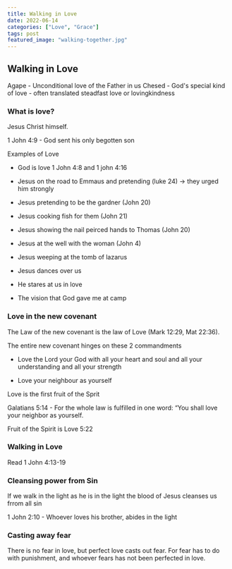 ```yaml
---
title: Walking in Love
date: 2022-06-14
categories: ["Love", "Grace"]
tags: post
featured_image: "walking-together.jpg"
---
```


## Walking in Love

Agape - Unconditional love of the Father in us
Chesed - God's special kind of love - often translated steadfast love or lovingkindness

### What is love?

Jesus Christ himself.

1 John 4:9 - God sent his only begotten son 

Examples of Love

- God is love 1 John 4:8 and 1 john 4:16

- Jesus on the road to Emmaus and pretending (luke 24) -> they urged him strongly

- Jesus pretending to be the gardner (John 20) 

- Jesus cooking fish for them (John 21)

- Jesus showing the nail peirced hands to Thomas  (John 20)

- Jesus at the well with the woman (John 4)

- Jesus weeping at the tomb of lazarus

- Jesus dances over us

- He stares at us in love

- The vision that God gave me at camp

### Love in the new covenant

The Law of the new covenant is the law of Love (Mark 12:29, Mat 22:36).

The entire new covenant hinges on these 2 commandments

- Love the Lord your God with all your heart and soul and all your understanding and all your strength

- Love your neighbour as yourself

Love is the first fruit of the Sprit

Galatians 5:14 - For the whole law is fulfilled in one word: “You shall love your neighbor as yourself.

Fruit of the Spirit is Love 5:22

### Walking in Love

Read 1 John 4:13-19

### Cleansing power from Sin

If we walk in the light as he is in the light the blood of Jesus cleanses us frrom all sin

1 John 2:10 - Whoever loves his brother, abides in the light

### Casting away fear

There is no fear in love, but perfect love casts out fear. For fear has to do with punishment, and whoever fears has not been perfected in love.
